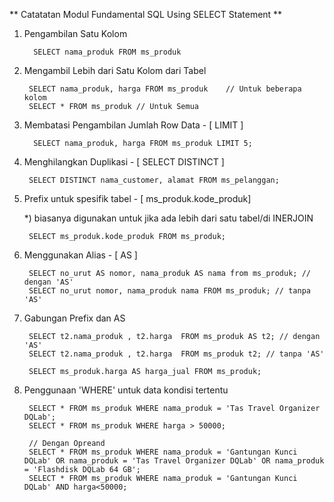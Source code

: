** Catatatan Modul Fundamental SQL Using SELECT Statement **


1. Pengambilan Satu Kolom

         SELECT nama_produk FROM ms_produk
    
 2. Mengambil Lebih dari Satu Kolom dari Tabel
 
         SELECT nama_produk, harga FROM ms_produk    // Untuk beberapa kolom
         SELECT * FROM ms_produk // Untuk Semua
    
 3. Membatasi Pengambilan Jumlah Row Data - [ LIMIT ]
 
          SELECT nama_produk, harga FROM ms_produk LIMIT 5;
       
  4. Menghilangkan Duplikasi - [ SELECT DISTINCT ]
          
          SELECT DISTINCT nama_customer, alamat FROM ms_pelanggan;
          
  5. Prefix untuk spesifik tabel  - [ ms_produk.kode_produk]
  
      *) biasanya digunakan untuk jika ada lebih dari satu tabel/di INERJOIN
      
          SELECT ms_produk.kode_produk FROM ms_produk;
          
      
          
  6. Menggunakan Alias - [ AS ]
  
          SELECT no_urut AS nomor, nama_produk AS nama from ms_produk; // dengan 'AS'
          SELECT no_urut nomor, nama_produk nama FROM ms_produk; // tanpa 'AS'
          
  7. Gabungan Prefix dan AS
  
          SELECT t2.nama_produk , t2.harga  FROM ms_produk AS t2; // dengan 'AS'
          SELECT t2.nama_produk , t2.harga  FROM ms_produk t2; // tanpa 'AS'
          
          SELECT ms_produk.harga AS harga_jual FROM ms_produk;
          
  8. Penggunaan 'WHERE' untuk data kondisi tertentu
  
          SELECT * FROM ms_produk WHERE nama_produk = 'Tas Travel Organizer DQLab';
          SELECT * FROM ms_produk WHERE harga > 50000;
          
          // Dengan Opreand
          SELECT * FROM ms_produk WHERE nama_produk = 'Gantungan Kunci DQLab' OR nama_produk = 'Tas Travel Organizer DQLab' OR nama_produk = 'Flashdisk DQLab 64 GB';
          SELECT * FROM ms_produk WHERE nama_produk = 'Gantungan Kunci DQLab' AND harga<50000;
          
          
